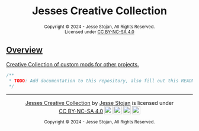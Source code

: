 <h1 align="center">Jesses Creative Collection</h1>
<p align="center">
<sup>Copyright &copy; 2024 - Jesse Stojan, All Rights Reserved.</sup><br/>
<sub>Licensed under <a href="https://creativecommons.org/licenses/by-nc-sa/4.0/">CC BY-NC-SA 4.0</sub>
</p>

## Overview

Creative Collection of custom mods for other projects.

```c
/**
 * TODO: Add documentation to this repository, also fill out this README.md
 */
```

---

<p align="center" xmlns:cc="http://creativecommons.org/ns#" xmlns:dct="http://purl.org/dc/terms/"><a property="dct:title" rel="cc:attributionURL" href="https://github.com/jesse-stojan/other">Jesses Creative Collection</a> by <a rel="cc:attributionURL dct:creator" property="cc:attributionName" href="https://github.com/jesse-stojan">Jesse Stojan</a> is licensed under <a href="https://creativecommons.org/licenses/by-nc-sa/4.0/?ref=chooser-v1" target="_blank" rel="license noopener noreferrer" style="display:inline-block;">CC BY-NC-SA 4.0<img style="height:22px!important;margin-left:3px;vertical-align:text-bottom;" src="https://mirrors.creativecommons.org/presskit/icons/cc.svg?ref=chooser-v1" alt=""><img style="height:22px!important;margin-left:3px;vertical-align:text-bottom;" src="https://mirrors.creativecommons.org/presskit/icons/by.svg?ref=chooser-v1" alt=""><img style="height:22px!important;margin-left:3px;vertical-align:text-bottom;" src="https://mirrors.creativecommons.org/presskit/icons/nc.svg?ref=chooser-v1" alt=""><img style="height:22px!important;margin-left:3px;vertical-align:text-bottom;" src="https://mirrors.creativecommons.org/presskit/icons/sa.svg?ref=chooser-v1" alt=""></a></p>

<p align="center">
<sup>Copyright &copy; 2024 - Jesse Stojan, All Rights Reserved.</sup>
</p>
